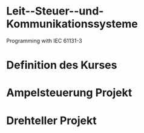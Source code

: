 # Leit--Steuer--und-Kommunikationssysteme
Programming with IEC 61131-3

# Definition des Kurses

# Ampelsteuerung Projekt

# Drehteller Projekt
